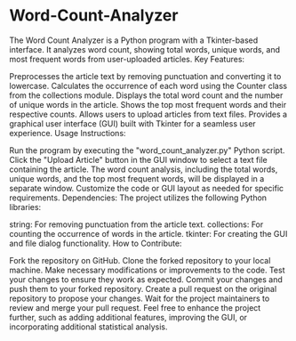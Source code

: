 # Word-Count-Analyzer
The Word Count Analyzer is a Python program with a Tkinter-based interface. It analyzes word count, showing total words, unique words, and most frequent words from user-uploaded articles.
Key Features:

Preprocesses the article text by removing punctuation and converting it to lowercase.
Calculates the occurrence of each word using the Counter class from the collections module.
Displays the total word count and the number of unique words in the article.
Shows the top most frequent words and their respective counts.
Allows users to upload articles from text files.
Provides a graphical user interface (GUI) built with Tkinter for a seamless user experience.
Usage Instructions:

Run the program by executing the "word_count_analyzer.py" Python script.
Click the "Upload Article" button in the GUI window to select a text file containing the article.
The word count analysis, including the total words, unique words, and the top most frequent words, will be displayed in a separate window.
Customize the code or GUI layout as needed for specific requirements.
Dependencies:
The project utilizes the following Python libraries:

string: For removing punctuation from the article text.
collections: For counting the occurrence of words in the article.
tkinter: For creating the GUI and file dialog functionality.
How to Contribute:

Fork the repository on GitHub.
Clone the forked repository to your local machine.
Make necessary modifications or improvements to the code.
Test your changes to ensure they work as expected.
Commit your changes and push them to your forked repository.
Create a pull request on the original repository to propose your changes.
Wait for the project maintainers to review and merge your pull request.
Feel free to enhance the project further, such as adding additional features, improving the GUI, or incorporating additional statistical analysis.

